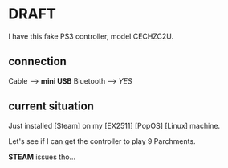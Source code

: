# DRAFT

I have this fake PS3 controller, model CECHZC2U.

## connection

Cable --> **mini USB**
Bluetooth --> *YES*


## current situation

Just installed [Steam] on my [EX2511] [PopOS] [Linux] machine.

Let's see if I can get the controller to play 9 Parchments.

**STEAM** issues tho...
